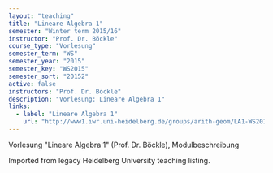 ```yaml
---
layout: "teaching"
title: "Lineare Algebra 1"
semester: "Winter term 2015/16"
instructor: "Prof. Dr. Böckle"
course_type: "Vorlesung"
semester_term: "WS"
semester_year: "2015"
semester_key: "WS2015"
semester_sort: "20152"
active: false
instructors: "Prof. Dr. Böckle"
description: "Vorlesung: Lineare Algebra 1"
links:
  - label: "Lineare Algebra 1"
    url: "http://www1.iwr.uni-heidelberg.de/groups/arith-geom/LA1-WS201516/LA1_index.html"
---
```


Vorlesung "Lineare Algebra 1" (Prof. Dr. Böckle), Modulbeschreibung

Imported from legacy Heidelberg University teaching listing.